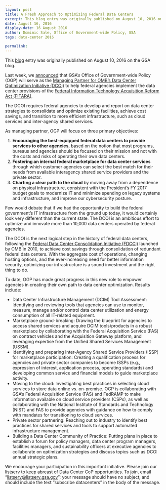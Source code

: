 ```yaml
---
layout: post
title: A Fresh Approach to Optimizing Federal Data Centers
excerpt: This blog entry was originally published on August 10, 2016 on the GSA blog. Last week, we announced that GSA’s Office of Government-wide Policy (OGP) will serve as the Managing Partner for OMB’s Data Center Optimization Initiative (DCOI) to help federal agencies implement the data center provisions of the [Federal Information Technology Acquisition Reform Act (FITARA).
date: August 16, 2016
display-date: 16 August 2016
author: Dominic Sale, Office of Government-wide Policy, GSA
tags: data-center 2016

permalink:
---
```

This [blog](https://gsablogs.gsa.gov/gsablog/2016/08/10/a-fresh-approach-to-optimizing-federal-data-centers/) entry was originally published on August 10, 2016 on the GSA blog.

Last week, we [announced](https://www.gsa.gov/portal/content/141466) that GSA’s Office of Government-wide Policy (OGP) will serve as the [Managing Partner for OMB’s Data Center Optimization Initiative (DCOI)](https://www.whitehouse.gov/wp-content/uploads/legacy_drupal_files/omb/memoranda/2015/m-15-14.pdf) to help federal agencies implement the data center provisions of the [Federal Information Technology Acquisition Reform Act (FITARA)](https://www.whitehouse.gov/wp-content/uploads/legacy_drupal_files/omb/memoranda/2015/m-15-14.pdf).

The DCOI requires federal agencies to develop and report on data center strategies to consolidate and optimize existing facilities, achieve cost savings, and transition to more efficient infrastructure, such as cloud services and inter-agency shared services.

As managing partner, OGP will focus on three primary objectives:
1. **Encouraging the best-equipped federal data centers to provide services to other agencies**, based on the notion that most programs, bureaus and agencies should be focused on their mission and not with the costs and risks of operating their own data centers.
2. **Fostering an internal federal marketplace for data center services** through which customer agencies can select the best match for their needs from available interagency shared service providers and the private sector.
3. **Charting a clear path to the cloud** by moving away from a dependence on physical infrastructure, consistent with the President’s FY 2017 budget goals to modernize IT and minimize spending on legacy systems and infrastructure, and improve our cybersecurity posture.

Few would debate that if we had the opportunity to build the federal government’s IT infrastructure from the ground up today, it would certainly look very different than the current state. The DCOI is an ambitious effort to optimize and innovate more than 10,000 data centers operated by federal agencies.

The DCOI is the next logical step in the history of federal data centers, following the [Federal Data Center Consolidation Initiative (FDCCI)](https://www.whitehouse.gov/sites/default/files/omb/assets/egov_docs/federal_data_center_consolidation_initiative_02-26-2010.pdf) launched by OMB in 2010, to achieve cost savings through consolidation of redundant federal data centers. With the aggregate cost of operations, changing hosting options, and the ever-increasing need for better information security, optimizing our infrastructure is a sound investment and the right thing to do.

To date, OGP has made great progress in this new role to empower agencies in creating their own path to data center optimization. Results include:
* Data Center Infrastructure Management (DCIM) Tool Assessment: Identifying and reviewing tools that agencies can use to monitor, measure, manage and/or control data center utilization and energy consumption of all IT-related equipment.
* Marketplace ground-breaking: Drawing the blueprint for agencies to access shared services and acquire DCIM tools/products in a robust marketplace by collaborating with the Federal Acquisition Service (FAS) on contract vehicles and the Acquisition Gateway platform, and leveraging expertise from the Unified Shared Services Management (USSM).
* Identifying and preparing Inter-Agency Shared Service Providers (ISSP) for marketplace participation: Creating a qualification process for agencies and private sector companies to become ISSPs (e.g., expression of interest, application process, operating standards) and developing common service and financial models to guide marketplace activity.
* Moving to the cloud: Investigating best practices in selecting cloud services to store data online vs. on-premise. OGP is collaborating with GSA’s Federal Acquisition Service (FAS) and FedRAMP to make information available on cloud service providers (CSPs), as well as collaborating with the National Institute of Standards and Technology (NIST) and FAS to provide agencies with guidance on how to comply with mandates for transitioning to cloud services.
* Private sector partnering: Reaching out to industry to identify best practices for shared services and tools to support automated infrastructure management.
* Building a Data Center Community of Practice: Putting plans in place to establish a forum for policy managers, data center program managers, facilities managers, and sustainability officers at executive agencies to collaborate on optimization strategies and discuss topics such as DCOI annual strategic plans.

We encourage your participation in this important initiative. Please join our listserv to keep abreast of Data Center CoP opportunities. To join, email “[listserv@listserv.gsa.gov](mailto:listserv@listserv.gsa.gov)”; your message should have no subject, and should include the text “subscribe datacenters” in the body of the message.